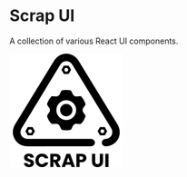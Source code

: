 # Scrap UI

A collection of various React UI components.

![Scrap UI Logo](./assets/scarp_ui_logo.svg)
